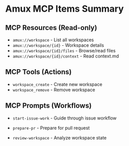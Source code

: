 # Amux MCP Items Summary

## MCP Resources (Read-only)
- `amux://workspace` - List all workspaces
- `amux://workspace/{id}` - Workspace details
- `amux://workspace/{id}/files` - Browse/read files
- `amux://workspace/{id}/context` - Read context.md

## MCP Tools (Actions)
- `workspace_create` - Create new workspace
- `workspace_remove` - Remove workspace

## MCP Prompts (Workflows)
- `start-issue-work` - Guide through issue workflow
- `prepare-pr` - Prepare for pull request

- `review-workspace` - Analyze workspace state